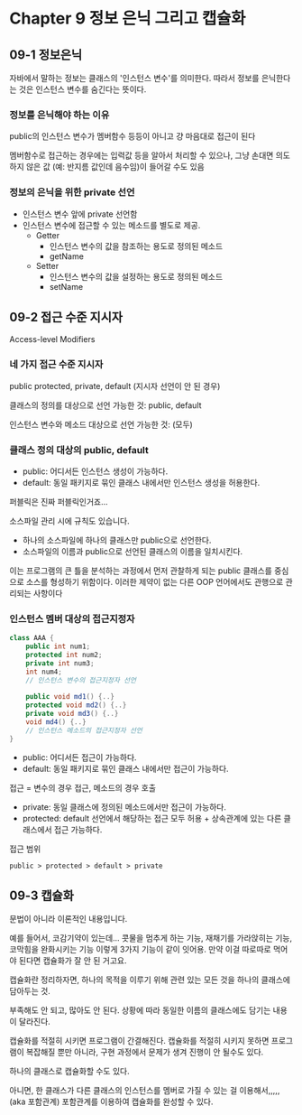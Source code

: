 # Chapter 9 정보 은닉 그리고 캡슐화

## 09-1 정보은닉

자바에서 말하는 정보는 클래스의 '인스턴스 변수'를 의미한다. 따라서 정보를 은닉한다는 것은 인스턴스 변수를 숨긴다는 뜻이다.

### 정보를 은닉해야 하는 이유

public의 인스턴스 변수가 멤버함수 등등이 아니고 걍 마음대로 접근이 된다

멤버함수로 접근하는 경우에는 입력값 등을 알아서 처리할 수 있으나, 그냥 손대면 의도하지 않은 값 (예: 반지름 값인데 음수임)이 들어갈 수도 있음

### 정보의 은닉을 위한 private 선언

* 인스턴스 변수 앞에 private 선언함
* 인스턴스 변수에 접근할 수 있는 메소드를 별도로 제공.
  * Getter
    * 인스턴스 변수의 값을  참조하는 용도로 정의된 메소드
    * getName
  * Setter
    * 인스턴스 변수의 값을 설정하는 용도로 정의된 메소드
    * setName

## 09-2 접근 수준 지시자

Access-level Modifiers

### 네 가지 접근 수준 지시자

public protected, private, default (지시자 선언이 안 된 경우)

클래스의 정의를 대상으로 선언 가능한 것: public, default

인스턴스 변수와 메소드 대상으로 선언 가능한 것: (모두) 

### 클래스 정의 대상의 public, default

* public: 어디서든 인스턴스 생성이 가능하다.
* default: 동일 패키지로 묶인 클래스 내에서만 인스턴스 생성을 허용한다.

퍼블릭은 진짜 퍼블릭인거죠...

소스파일 관리 시에 규칙도 있습니다.

* 하나의 소스파일에 하나의 클래스만 public으로 선언한다.
* 소스파일의 이름과 public으로 선언된 클래스의 이름을 일치시킨다.

이는 프로그램의 큰 틀을 분석하는 과정에서 먼저 관찰하게 되는 public 클래스를 중심으로 소스를 형성하기 위함이다. 이러한 제약이 없는 다른 OOP 언어에서도 관행으로 관리되는 사항이다

### 인스턴스 멤버 대상의 접근지정자

```java
class AAA {
    public int num1;
    protected int num2;
    private int num3;
    int num4;
    // 인스턴스 변수의 접근지정자 선언
    
    public void md1() {..} 
    protected void md2() {..}
    private void md3() {..}
    void md4() {..}
    // 인스턴스 메소드의 접근지정자 선언
}
```

* public: 어디서든 접근이 가능하다.
* default: 동일 패키지로 묶인 클래스 내에서만 접근이 가능하다.

접근 = 변수의 경우 접근, 메소드의 경우 호출

* private: 동일 클래스에 정의된 메소드에서만 접근이 가능하다.
* protected: default 선언에서 해당하는 접근 모두 허용 + 상속관계에 있는 다른 클래스에서 접근 가능하다.

접근 범위

`` public > protected > default > private ``

## 09-3 캡슐화

문법이 아니라 이론적인 내용입니다. 

예를 들어서, 코감기약이 있는데... 콧물을 멈추게 하는 기능, 재채기를 가라앉히는 기능, 코막힘을 완화시키는 기능 이렇게 3가지 기능이 같이 잇어용. 만약 이걸 따로따로 먹어야 된다면 캡슐화가 잘 안 된 거고요.

캡슐화란 정리하자면, 하나의 목적을 이루기 위해 관련 있는 모든 것을 하나의 클래스에 담아두는 것. 

부족해도 안 되고, 많아도 안 된다. 상황에 따라 동일한 이름의 클래스에도 담기는 내용이 달라진다.

캡슐화를 적절히 시키면 프로그램이 간결해진다. 캡슐화를 적절히 시키지 못하면 프로그램이 복잡해질 뿐만 아니라, 구현 과정에서 문제가 생겨 진행이 안 될수도 있다.

하나의 클래스로 캡슐화할 수도 있다.

아니면, 한 클래스가 다른 클래스의 인스턴스를 멤버로 가질 수 있는 걸 이용해서,,,,, (aka 포함관계) 포함관계를 이용하여 캡슐화를 완성할 수 있다.
